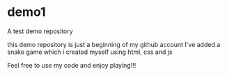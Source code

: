 # demo1
A test demo repository

this demo repository is just a beginning of my github account
I've added a snake game which i created myself using html, css and js

Feel free to use my code and enjoy playing!!!
